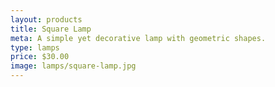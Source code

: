 ```yaml
---
layout: products
title: Square Lamp
meta: A simple yet decorative lamp with geometric shapes.
type: lamps
price: $30.00
image: lamps/square-lamp.jpg
---
```

